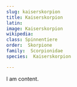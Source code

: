 ```yaml
---
slug: kaiserskorpion
title: Kaiserskorpion
latin:
image: Kaiserskorpion
wikipedia: 
class: Spinnentiere
order:  Skorpione
family:  Scorpionidae
species:  Kaiserskorpion

---
```


I am content.
